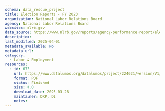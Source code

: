 ```yaml
---
schema: data_rescue_project 
title: Election Reports - FY 2023
organization: National Labor Relations Board
agency: National Labor Relations Board
websites: nlrb.gov
data_source: https://www.nlrb.gov/reports/agency-performance-report/election-reports/election-reports-fy-2023
description: 
last_modified: 2025-04-01
metadata_available: No
metadata_url: 
category:
  - Labor & Employment 
resources:
  - id: 677
    url: https://www.datalumos.org/datalumos/project/224621/version/V1/view
    format: PDF
    status: Finished
    size: 0.0
    download_date: 2025-03-28
    maintainer: DRP, DL
    notes: 
---
```

